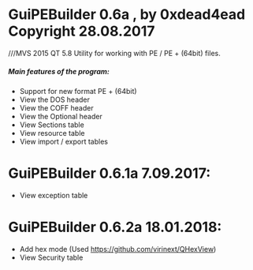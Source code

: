 # GuiPEBuilder 0.6a , by 0xdead4ead Copyright 28.08.2017

///MVS 2015 QT 5.8
Utility for working with PE / PE + (64bit) files.


##### Main features of the program:
  - Support for new format PE + (64bit)
  - View the DOS header
  - View the COFF header
  - View the Optional header
  - View Sections table
  - View resource table
  - View import / export tables

# GuiPEBuilder 0.6.1a  7.09.2017:

  - View exception table

# GuiPEBuilder 0.6.2a  18.01.2018:

  - Add hex mode (Used https://github.com/virinext/QHexView)
  - View Security table